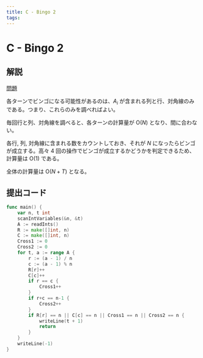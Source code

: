 ```yaml
---
title: C - Bingo 2
tags:
---
```


# C - Bingo 2

## 解説

[問題](https://atcoder.jp/contests/abc355/tasks/abc355_c)

各ターンでビンゴになる可能性があるのは、$A_i$ が含まれる列と行、対角線のみである。つまり、これらのみを調べればよい。

毎回行と列、対角線を調べると、各ターンの計算量が $\mathrm{O}(N)$ となり、間に合わない。

各行, 列, 対角線に含まれる数をカウントしておき、それが $N$ になったらビンゴが成立する。高々 $4$ 回の操作でビンゴが成立するかどうかを判定できるため、計算量は $\mathrm{O}(1)$ である。

全体の計算量は $\mathrm{O}(N+T)$ となる。

## 提出コード

```go
func main() {
	var n, t int
	scanIntVariables(&n, &t)
	A := readInts()
	R := make([]int, n)
	C := make([]int, n)
	Cross1 := 0
	Cross2 := 0
	for t, a := range A {
		r := (a - 1) / n
		c := (a - 1) % n
		R[r]++
		C[c]++
		if r == c {
			Cross1++
		}
		if r+c == n-1 {
			Cross2++
		}
		if R[r] == n || C[c] == n || Cross1 == n || Cross2 == n {
			writeLine(t + 1)
			return
		}
	}
	writeLine(-1)
}
```
